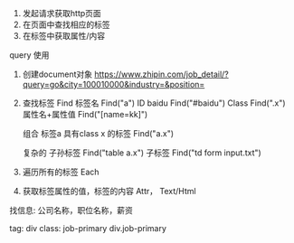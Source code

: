 1. 发起请求获取http页面
2. 在页面中查找相应的标签
3. 在标签中获取属性/内容


query 使用
1. 创建document对象
https://www.zhipin.com/job_detail/?query=go&city=100010000&industry=&position=

2. 查找标签 Find
    标签名          Find("a")
    ID   baidu      Find("#baidu")
    Class           Find(".x")
    属性名+属性值    Find("[name=kk]")

    组合
        标签a 具有class x 的标签 Find("a.x")

    复杂的
        子孙标签        Find("table a.x")
        子标签          Find("td form input.txt")

3. 遍历所有的标签 Each
4. 获取标签属性的值，标签的内容
    Attr， Text/Html


找信息: 公司名称，职位名称，薪资


tag: div class: job-primary
    div.job-primary